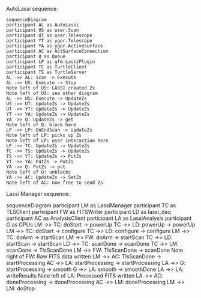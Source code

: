     
AutoLassi sequence:   
   
    sequenceDiagram
    participant AL as AutoLassi
    participant US as user.Scan
    participant UT as user.Telescope
    participant YT as ygor.Telescope
    participant YA as ygor.ActiveSurface
    participant AC as ActSurfaceConnection
    participant Q as Queue
    participant LP as gfm.LassiPlugin
    participant TC as TurtleClient
    participant TS as TurtleServer
    AL ->> AL: Scan -> Execute
    AL ->> US: Execute -> Stop
    Note left of US: LASSI created Zs
    Note left of US: see other diagram
    AL ->> US: Execute -> UpdateZs
    US ->> UT: UpdateZs -> UpdateZs
    UT ->> YT: UpdateZs -> UpdateZs
    YT ->> YA: UpdateZs -> UpdateZs
    YA ->> Q: UpdateZs -> get
    Note left of Q: block here 
    LP ->> LP: OnEndScan -> UpdateZs
    Note left of LP: picks up Zs
    Note left of LP: user interaction here
    LP ->> TC: UpdateZs -> UpdateZs
    TC ->> TS: UpdateZs -> UpdateZs
    TS ->> YT: UpdateZs -> PutZs
    YT ->> YA: PutZs -> PutZs
    YA ->> Q: PutZs -> put
    Note left of Q: unblocks
    YA ->> AC: UpdateZs -> SetZs
    Note left of AC: now free to send Zs
   

Lassi Manager sequence:

sequenceDiagram
participant LM as LassiManager
participant TC as TLSClient
participant FW as FITSWriter
participant LD as lassi_daq
participant AC as AnalysisClient
participant LA as LassiAnalysis
participant G as GPUs
LM ->> TC: doStart -> powerUp
TC ->> LD: powerUp -> powerUp
LM ->> TC: doStart -> configure
TC ->> LD: configure -> configure
LM ->> TC: doArm -> startScan
LM ->> FW: doArm -> startScan
TC ->> LD: startScan -> startScan
LD ->> TC: scanDone -> scanDone
TC ->> LM: scanDone -> TlsScanDone
LM ->> FW: TlsScanDone -> scanDone
Note right of FW: Raw FITS data written
LM ->> AC: TlsScanDone -> startProcessing
AC ->> LA: startProcessing -> startProcessing
LA ->> G: startProcessing -> smooth
G ->> LA: smooth -> smoothDone
LA ->> LA: writeResults
Note left of LA: Processed FITS written
LA ->> AC: doneProcessing -> doneProcessing
AC ->> LM: doneProcessing
LM ->> LM: doStop
